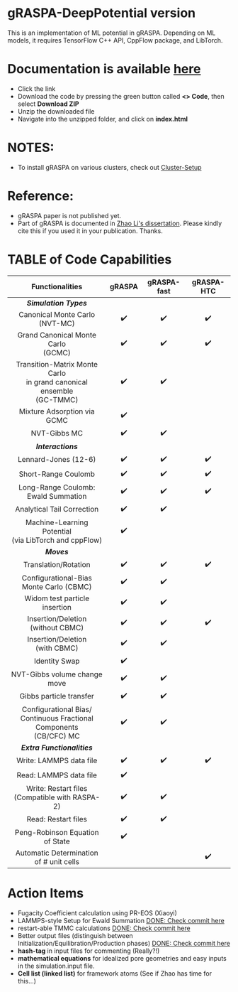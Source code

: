 # gRASPA-DeepPotential version 
This is an implementation of ML potential in gRASPA. Depending on ML models, it requires TensorFlow C++ API, CppFlow package, and LibTorch.

# Documentation is available [here](https://github.com/snurr-group/gRASPA-mkdoc/tree/gh-pages)
- Click the link
- Download the code by pressing the green button called **<> Code**, then select **Download ZIP**
- Unzip the downloaded file
- Navigate into the unzipped folder, and click on **index.html**

# NOTES:
  * To install gRASPA on various clusters, check out [Cluster-Setup](Cluster-Setup/)
# Reference:
  * gRASPA paper is not published yet.
  * Part of gRASPA is documented in [Zhao Li's dissertation](https://www.proquest.com/docview/2856224877/406AD117D18F4215PQ/1?accountid=12861). Please kindly cite this if you used it in your publication. Thanks.

# TABLE of Code Capabilities
| Functionalities | gRASPA | gRASPA-fast | gRASPA-HTC |
| :---------------: | :---------------------: | :-----------------------: | :-----------------------: |
| ***Simulation Types*** |||
| Canonical Monte Carlo<br>(NVT-MC) | :heavy_check_mark: | :heavy_check_mark: | :heavy_check_mark: |
| Grand Canonical Monte Carlo<br>(GCMC) | :heavy_check_mark: | :heavy_check_mark: | :heavy_check_mark: |
| Transition-Matrix Monte Carlo<br>in grand canonical ensemble<br>(GC-TMMC) | :heavy_check_mark: | :heavy_check_mark: |  |
| Mixture Adsorption via GCMC | :heavy_check_mark: |
| NVT-Gibbs MC | :heavy_check_mark: |:heavy_check_mark: |
| ***Interactions*** |
| Lennard-Jones (12-6) | :heavy_check_mark: | :heavy_check_mark: | :heavy_check_mark: |
| Short-Range Coulomb | :heavy_check_mark: | :heavy_check_mark: | :heavy_check_mark: |
| Long-Range Coulomb: Ewald Summation | :heavy_check_mark: | :heavy_check_mark: | :heavy_check_mark: |
| Analytical Tail Correction | :heavy_check_mark: | :heavy_check_mark: |  |
| Machine-Learning Potential<br>(via LibTorch and cppFlow) | :heavy_check_mark: |  |  |
| ***Moves*** |
| Translation/Rotation | :heavy_check_mark: | :heavy_check_mark: | :heavy_check_mark: |
| Configurational-Bias Monte Carlo (CBMC) | :heavy_check_mark: | :heavy_check_mark: |
| Widom test particle insertion | :heavy_check_mark: | :heavy_check_mark: |
| Insertion/Deletion<br>(without CBMC) | :heavy_check_mark: | :heavy_check_mark: | :heavy_check_mark: |
| Insertion/Deletion<br>(with CBMC) | :heavy_check_mark: | :heavy_check_mark: |
| Identity Swap | :heavy_check_mark: |
| NVT-Gibbs volume change move | :heavy_check_mark: | :heavy_check_mark: |
| Gibbs particle transfer | :heavy_check_mark: | :heavy_check_mark: |
| Configurational Bias/<br>Continuous Fractional Components<br>(CB/CFC) MC | :heavy_check_mark: | :heavy_check_mark: |
| ***Extra Functionalities*** |
| Write: LAMMPS data file | :heavy_check_mark: | :heavy_check_mark: | :heavy_check_mark: |
| Read: LAMMPS data file | :heavy_check_mark: |
| Write: Restart files<br>(Compatible with RASPA-2) | :heavy_check_mark: | :heavy_check_mark: |
| Read: Restart files | :heavy_check_mark: | :heavy_check_mark: |
| Peng-Robinson Equation of State | :heavy_check_mark: |
| Automatic Determination<br>of # unit cells | | | :heavy_check_mark: |


# Action Items
  * Fugacity Coefficient calculation using PR-EOS (Xiaoyi)
  * LAMMPS-style Setup for Ewald Summation [DONE: Check commit here](https://github.com/snurr-group/gRASPA/commit/929f1e15e367a12617bcae6bbee0c06413ea2769)
  * restart-able TMMC calculations [DONE: Check commit here](https://github.com/snurr-group/gRASPA/commit/cce339a801961b2d48e97b759eabc63bc919fc27)
  * Better output files (distinguish between Initialization/Equilibration/Production phases) [DONE: Check commit here](https://github.com/snurr-group/CUDA-RASPA-DeepPotential/commit/791b796132c1429c48dd4549820a12f69ab0f353)
  * **hash-tag** in input files for commenting (Really?!)
  * **mathematical equations** for idealized pore geometries and easy inputs in the simulation.input file.
  * **Cell list (linked list)** for framework atoms (See if Zhao has time for this...)
